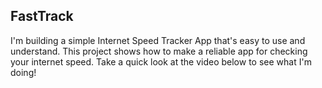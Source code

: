 ## FastTrack 

 I'm building a simple Internet Speed Tracker App that's easy to use and understand. This project shows how to make a reliable app for checking your internet speed. Take a quick look at the video below to see what I'm doing!
